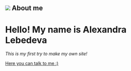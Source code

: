 ﻿![](https://pp.userapi.com/c851332/v851332232/df861/VWC7LWnkGKo.jpg)
About me
------

Hello! My name is Alexandra Lebedeva
===============================


_This is my first try to make my own site!_


[Here you can talk to me :)](https://vk.com/mrs_swan)

[jekyll-docs]: https://jekyllrb.com/docs/home
[jekyll-gh]:   https://github.com/jekyll/jekyll
[jekyll-talk]: https://talk.jekyllrb.com/
